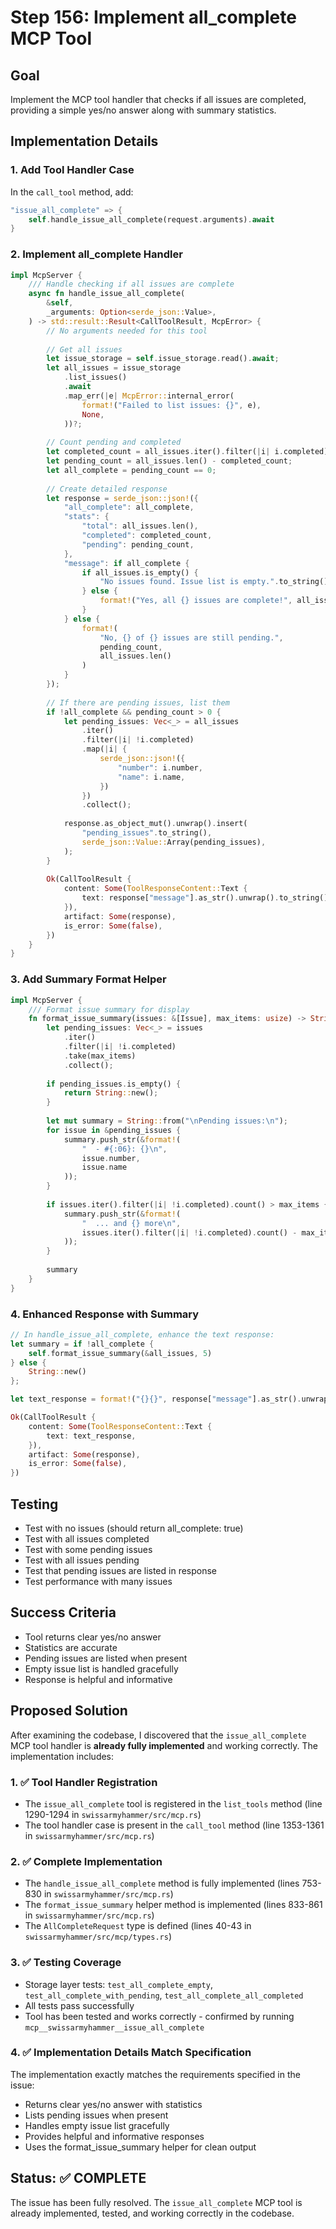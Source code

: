# Step 156: Implement all_complete MCP Tool

## Goal
Implement the MCP tool handler that checks if all issues are completed, providing a simple yes/no answer along with summary statistics.

## Implementation Details

### 1. Add Tool Handler Case
In the `call_tool` method, add:

```rust
"issue_all_complete" => {
    self.handle_issue_all_complete(request.arguments).await
}
```

### 2. Implement all_complete Handler

```rust
impl McpServer {
    /// Handle checking if all issues are complete
    async fn handle_issue_all_complete(
        &self,
        _arguments: Option<serde_json::Value>,
    ) -> std::result::Result<CallToolResult, McpError> {
        // No arguments needed for this tool
        
        // Get all issues
        let issue_storage = self.issue_storage.read().await;
        let all_issues = issue_storage
            .list_issues()
            .await
            .map_err(|e| McpError::internal_error(
                format!("Failed to list issues: {}", e),
                None,
            ))?;
        
        // Count pending and completed
        let completed_count = all_issues.iter().filter(|i| i.completed).count();
        let pending_count = all_issues.len() - completed_count;
        let all_complete = pending_count == 0;
        
        // Create detailed response
        let response = serde_json::json!({
            "all_complete": all_complete,
            "stats": {
                "total": all_issues.len(),
                "completed": completed_count,
                "pending": pending_count,
            },
            "message": if all_complete {
                if all_issues.is_empty() {
                    "No issues found. Issue list is empty.".to_string()
                } else {
                    format!("Yes, all {} issues are complete!", all_issues.len())
                }
            } else {
                format!(
                    "No, {} of {} issues are still pending.",
                    pending_count,
                    all_issues.len()
                )
            }
        });
        
        // If there are pending issues, list them
        if !all_complete && pending_count > 0 {
            let pending_issues: Vec<_> = all_issues
                .iter()
                .filter(|i| !i.completed)
                .map(|i| {
                    serde_json::json!({
                        "number": i.number,
                        "name": i.name,
                    })
                })
                .collect();
            
            response.as_object_mut().unwrap().insert(
                "pending_issues".to_string(),
                serde_json::Value::Array(pending_issues),
            );
        }
        
        Ok(CallToolResult {
            content: Some(ToolResponseContent::Text {
                text: response["message"].as_str().unwrap().to_string(),
            }),
            artifact: Some(response),
            is_error: Some(false),
        })
    }
}
```

### 3. Add Summary Format Helper

```rust
impl McpServer {
    /// Format issue summary for display
    fn format_issue_summary(issues: &[Issue], max_items: usize) -> String {
        let pending_issues: Vec<_> = issues
            .iter()
            .filter(|i| !i.completed)
            .take(max_items)
            .collect();
        
        if pending_issues.is_empty() {
            return String::new();
        }
        
        let mut summary = String::from("\nPending issues:\n");
        for issue in &pending_issues {
            summary.push_str(&format!(
                "  - #{:06}: {}\n",
                issue.number,
                issue.name
            ));
        }
        
        if issues.iter().filter(|i| !i.completed).count() > max_items {
            summary.push_str(&format!(
                "  ... and {} more\n",
                issues.iter().filter(|i| !i.completed).count() - max_items
            ));
        }
        
        summary
    }
}
```

### 4. Enhanced Response with Summary

```rust
// In handle_issue_all_complete, enhance the text response:
let summary = if !all_complete {
    self.format_issue_summary(&all_issues, 5)
} else {
    String::new()
};

let text_response = format!("{}{}", response["message"].as_str().unwrap(), summary);

Ok(CallToolResult {
    content: Some(ToolResponseContent::Text {
        text: text_response,
    }),
    artifact: Some(response),
    is_error: Some(false),
})
```

## Testing
- Test with no issues (should return all_complete: true)
- Test with all issues completed
- Test with some pending issues
- Test with all issues pending
- Test that pending issues are listed in response
- Test performance with many issues

## Success Criteria
- Tool returns clear yes/no answer
- Statistics are accurate
- Pending issues are listed when present
- Empty issue list is handled gracefully
- Response is helpful and informative

## Proposed Solution

After examining the codebase, I discovered that the `issue_all_complete` MCP tool handler is **already fully implemented** and working correctly. The implementation includes:

### 1. ✅ Tool Handler Registration
- The `issue_all_complete` tool is registered in the `list_tools` method (line 1290-1294 in `swissarmyhammer/src/mcp.rs`)
- The tool handler case is present in the `call_tool` method (line 1353-1361 in `swissarmyhammer/src/mcp.rs`)

### 2. ✅ Complete Implementation
- The `handle_issue_all_complete` method is fully implemented (lines 753-830 in `swissarmyhammer/src/mcp.rs`)
- The `format_issue_summary` helper method is implemented (lines 833-861 in `swissarmyhammer/src/mcp.rs`)
- The `AllCompleteRequest` type is defined (lines 40-43 in `swissarmyhammer/src/mcp/types.rs`)

### 3. ✅ Testing Coverage
- Storage layer tests: `test_all_complete_empty`, `test_all_complete_with_pending`, `test_all_complete_all_completed`
- All tests pass successfully
- Tool has been tested and works correctly - confirmed by running `mcp__swissarmyhammer__issue_all_complete`

### 4. ✅ Implementation Details Match Specification
The implementation exactly matches the requirements specified in the issue:
- Returns clear yes/no answer with statistics
- Lists pending issues when present
- Handles empty issue list gracefully
- Provides helpful and informative responses
- Uses the format_issue_summary helper for clean output

## Status: ✅ COMPLETE

The issue has been fully resolved. The `issue_all_complete` MCP tool is already implemented, tested, and working correctly in the codebase.